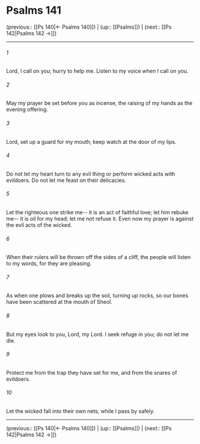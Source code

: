 # Psalms 141

(previous:: [[Ps 140|← Psalms 140]]) | (up:: [[Psalms]]) | (next:: [[Ps 142|Psalms 142 →]])

***


###### 1 
Lord, I call on you; hurry to help me. Listen to my voice when I call on you. 

###### 2 
May my prayer be set before you as incense, the raising of my hands as the evening offering. 

###### 3 
Lord, set up a guard for my mouth; keep watch at the door of my lips. 

###### 4 
Do not let my heart turn to any evil thing or perform wicked acts with evildoers. Do not let me feast on their delicacies. 

###### 5 
Let the righteous one strike me-- it is an act of faithful love; let him rebuke me-- it is oil for my head; let me not refuse it. Even now my prayer is against the evil acts of the wicked. 

###### 6 
When their rulers will be thrown off the sides of a cliff, the people will listen to my words, for they are pleasing. 

###### 7 
As when one plows and breaks up the soil, turning up rocks, so our bones have been scattered at the mouth of Sheol. 

###### 8 
But my eyes look to you, Lord, my Lord. I seek refuge in you; do not let me die. 

###### 9 
Protect me from the trap they have set for me, and from the snares of evildoers. 

###### 10 
Let the wicked fall into their own nets, while I pass by safely.

***

(previous:: [[Ps 140|← Psalms 140]]) | (up:: [[Psalms]]) | (next:: [[Ps 142|Psalms 142 →]])
